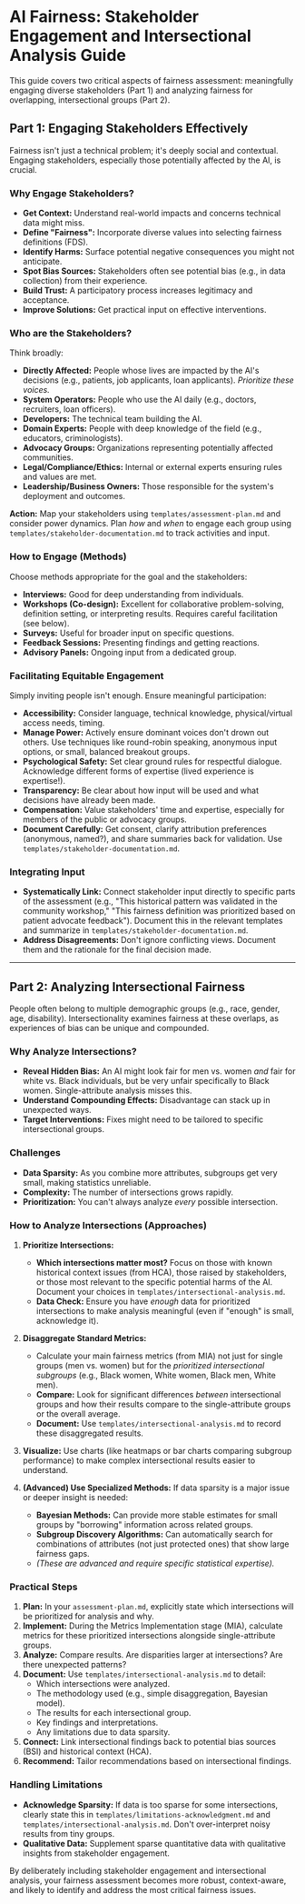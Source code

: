 # AI Fairness: Stakeholder Engagement and Intersectional Analysis Guide

This guide covers two critical aspects of fairness assessment: meaningfully engaging diverse stakeholders (Part 1) and analyzing fairness for overlapping, intersectional groups (Part 2).

## Part 1: Engaging Stakeholders Effectively

Fairness isn't just a technical problem; it's deeply social and contextual. Engaging stakeholders, especially those potentially affected by the AI, is crucial.

### Why Engage Stakeholders?

*   **Get Context:** Understand real-world impacts and concerns technical data might miss.
*   **Define "Fairness":** Incorporate diverse values into selecting fairness definitions (FDS).
*   **Identify Harms:** Surface potential negative consequences you might not anticipate.
*   **Spot Bias Sources:** Stakeholders often see potential bias (e.g., in data collection) from their experience.
*   **Build Trust:** A participatory process increases legitimacy and acceptance.
*   **Improve Solutions:** Get practical input on effective interventions.

### Who are the Stakeholders?

Think broadly:
*   **Directly Affected:** People whose lives are impacted by the AI's decisions (e.g., patients, job applicants, loan applicants). *Prioritize these voices.*
*   **System Operators:** People who use the AI daily (e.g., doctors, recruiters, loan officers).
*   **Developers:** The technical team building the AI.
*   **Domain Experts:** People with deep knowledge of the field (e.g., educators, criminologists).
*   **Advocacy Groups:** Organizations representing potentially affected communities.
*   **Legal/Compliance/Ethics:** Internal or external experts ensuring rules and values are met.
*   **Leadership/Business Owners:** Those responsible for the system's deployment and outcomes.

**Action:** Map your stakeholders using `templates/assessment-plan.md` and consider power dynamics. Plan *how* and *when* to engage each group using `templates/stakeholder-documentation.md` to track activities and input.

### How to Engage (Methods)

Choose methods appropriate for the goal and the stakeholders:
*   **Interviews:** Good for deep understanding from individuals.
*   **Workshops (Co-design):** Excellent for collaborative problem-solving, definition setting, or interpreting results. Requires careful facilitation (see below).
*   **Surveys:** Useful for broader input on specific questions.
*   **Feedback Sessions:** Presenting findings and getting reactions.
*   **Advisory Panels:** Ongoing input from a dedicated group.

### Facilitating Equitable Engagement

Simply inviting people isn't enough. Ensure meaningful participation:
*   **Accessibility:** Consider language, technical knowledge, physical/virtual access needs, timing.
*   **Manage Power:** Actively ensure dominant voices don't drown out others. Use techniques like round-robin speaking, anonymous input options, or small, balanced breakout groups.
*   **Psychological Safety:** Set clear ground rules for respectful dialogue. Acknowledge different forms of expertise (lived experience is expertise!).
*   **Transparency:** Be clear about how input will be used and what decisions have already been made.
*   **Compensation:** Value stakeholders' time and expertise, especially for members of the public or advocacy groups.
*   **Document Carefully:** Get consent, clarify attribution preferences (anonymous, named?), and share summaries back for validation. Use `templates/stakeholder-documentation.md`.

### Integrating Input

*   **Systematically Link:** Connect stakeholder input directly to specific parts of the assessment (e.g., "This historical pattern was validated in the community workshop," "This fairness definition was prioritized based on patient advocate feedback"). Document this in the relevant templates and summarize in `templates/stakeholder-documentation.md`.
*   **Address Disagreements:** Don't ignore conflicting views. Document them and the rationale for the final decision made.

---

## Part 2: Analyzing Intersectional Fairness

People often belong to multiple demographic groups (e.g., race, gender, age, disability). Intersectionality examines fairness at these overlaps, as experiences of bias can be unique and compounded.

### Why Analyze Intersections?

*   **Reveal Hidden Bias:** An AI might look fair for men vs. women *and* fair for white vs. Black individuals, but be very unfair specifically to Black women. Single-attribute analysis misses this.
*   **Understand Compounding Effects:** Disadvantage can stack up in unexpected ways.
*   **Target Interventions:** Fixes might need to be tailored to specific intersectional groups.

### Challenges

*   **Data Sparsity:** As you combine more attributes, subgroups get very small, making statistics unreliable.
*   **Complexity:** The number of intersections grows rapidly.
*   **Prioritization:** You can't always analyze *every* possible intersection.

### How to Analyze Intersections (Approaches)

1.  **Prioritize Intersections:**
    *   **Which intersections matter most?** Focus on those with known historical context issues (from HCA), those raised by stakeholders, or those most relevant to the specific potential harms of the AI. Document your choices in `templates/intersectional-analysis.md`.
    *   **Data Check:** Ensure you have *enough* data for prioritized intersections to make analysis meaningful (even if "enough" is small, acknowledge it).

2.  **Disaggregate Standard Metrics:**
    *   Calculate your main fairness metrics (from MIA) not just for single groups (men vs. women) but for the *prioritized intersectional subgroups* (e.g., Black women, White women, Black men, White men).
    *   **Compare:** Look for significant differences *between* intersectional groups and how their results compare to the single-attribute groups or the overall average.
    *   **Document:** Use `templates/intersectional-analysis.md` to record these disaggregated results.

3.  **Visualize:** Use charts (like heatmaps or bar charts comparing subgroup performance) to make complex intersectional results easier to understand.

4.  **(Advanced) Use Specialized Methods:** If data sparsity is a major issue or deeper insight is needed:
    *   **Bayesian Methods:** Can provide more stable estimates for small groups by "borrowing" information across related groups.
    *   **Subgroup Discovery Algorithms:** Can automatically search for combinations of attributes (not just protected ones) that show large fairness gaps.
    *   *(These are advanced and require specific statistical expertise).*

### Practical Steps

1.  **Plan:** In your `assessment-plan.md`, explicitly state which intersections will be prioritized for analysis and why.
2.  **Implement:** During the Metrics Implementation stage (MIA), calculate metrics for these prioritized intersections alongside single-attribute groups.
3.  **Analyze:** Compare results. Are disparities larger at intersections? Are there unexpected patterns?
4.  **Document:** Use `templates/intersectional-analysis.md` to detail:
    *   Which intersections were analyzed.
    *   The methodology used (e.g., simple disaggregation, Bayesian model).
    *   The results for each intersectional group.
    *   Key findings and interpretations.
    *   Any limitations due to data sparsity.
5.  **Connect:** Link intersectional findings back to potential bias sources (BSI) and historical context (HCA).
6.  **Recommend:** Tailor recommendations based on intersectional findings.

### Handling Limitations

*   **Acknowledge Sparsity:** If data is too sparse for some intersections, clearly state this in `templates/limitations-acknowledgment.md` and `templates/intersectional-analysis.md`. Don't over-interpret noisy results from tiny groups.
*   **Qualitative Data:** Supplement sparse quantitative data with qualitative insights from stakeholder engagement.

By deliberately including stakeholder engagement and intersectional analysis, your fairness assessment becomes more robust, context-aware, and likely to identify and address the most critical fairness issues.